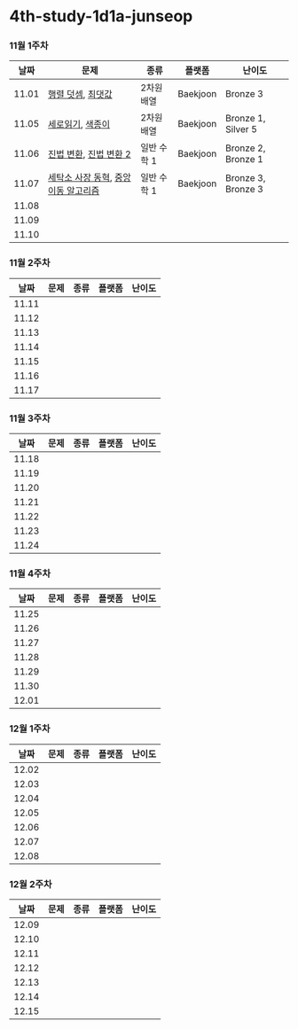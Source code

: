 # 4th-study-1d1a-junseop

### 11월 1주차

| 날짜    | 문제   | 종류  | 플랫폼 | 난이도 |
|---------|--------|-------|--------|--------|
| 11.01 | [행렬 덧셈](https://www.acmicpc.net/problem/2738), [최댓값](https://www.acmicpc.net/problem/2566) | 2차원 배열 | Baekjoon | Bronze 3 |
| 11.05 | [세로읽기](https://www.acmicpc.net/problem/10798), [색종이](https://www.acmicpc.net/problem/2563) | 2차원 배열 | Baekjoon | Bronze 1, Silver 5 |
| 11.06 | [진법 변환](https://www.acmicpc.net/problem/2745), [진법 변환 2](https://www.acmicpc.net/problem/11005) | 일반 수학 1 | Baekjoon | Bronze 2, Bronze 1 |
| 11.07 | [세탁소 사장 동혁](https://www.acmicpc.net/problem/2720), [중앙 이동 알고리즘](https://www.acmicpc.net/problem/2903) | 일반 수학 1 | Baekjoon | Bronze 3, Bronze 3 |
| 11.08 |  |  |  |  |
| 11.09 |  |  |  |  |
| 11.10 |  |  |  |  |

### 11월 2주차
| 날짜    | 문제   | 종류  | 플랫폼 | 난이도 |
|---------|--------|-------|--------|--------|
| 11.11 |  |  |  |  |
| 11.12 |  |  |  |  |
| 11.13 |  |  |  |  |
| 11.14 |  |  |  |  |
| 11.15 |  |  |  |  |
| 11.16 |  |  |  |  |
| 11.17 |  |  |  |  |

### 11월 3주차
| 날짜    | 문제   | 종류  | 플랫폼 | 난이도 |
|---------|--------|-------|--------|--------|
| 11.18 |  |  |  |  |
| 11.19 |  |  |  |  |
| 11.20 |  |  |  |  |
| 11.21 |  |  |  |  |
| 11.22 |  |  |  |  |
| 11.23 |  |  |  |  |
| 11.24 |  |  |  |  |

### 11월 4주차
| 날짜    | 문제   | 종류  | 플랫폼 | 난이도 |
|---------|--------|-------|--------|--------|
| 11.25 |  |  |  |  |
| 11.26 |  |  |  |  |
| 11.27 |  |  |  |  |
| 11.28 |  |  |  |  |
| 11.29 |  |  |  |  |
| 11.30 |  |  |  |  |
| 12.01 |  |  |  |  |

### 12월 1주차
| 날짜    | 문제   | 종류  | 플랫폼 | 난이도 |
|---------|--------|-------|--------|--------|
| 12.02 |  |  |  |  |
| 12.03 |  |  |  |  |
| 12.04 |  |  |  |  |
| 12.05 |  |  |  |  |
| 12.06 |  |  |  |  |
| 12.07 |  |  |  |  |
| 12.08 |  |  |  |  |

### 12월 2주차
| 날짜    | 문제   | 종류  | 플랫폼 | 난이도 |
|---------|--------|-------|--------|--------|
| 12.09 |  |  |  |  |
| 12.10 |  |  |  |  |
| 12.11 |  |  |  |  |
| 12.12 |  |  |  |  |
| 12.13 |  |  |  |  |
| 12.14 |  |  |  |  |
| 12.15 |  |  |  |  |
